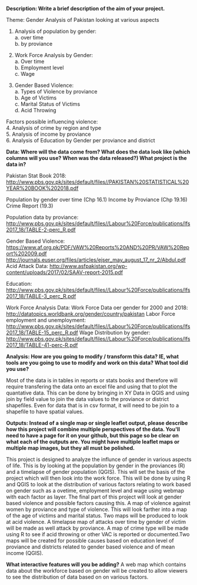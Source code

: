 **Description: Write a brief description of the aim of your project.**

Theme: Gender Analysis of Pakistan looking at various aspects

1. Analysis of population by gender:  
  a. over time  
  b. by proviance   
  
2. Work Force Analysis by Gender:  
  a. Over time  
  b. Employment level  
  c. Wage   
  
 3. Gender Based Violence:  
  a. Types of Violence by proviance  
  b. Age of Victims  
  c. Marital Status of Victims    
  d. Acid Throwing   
 
Factors possible influencing violence:   
4. Analysis of crime by region and type  
5. Analysis of income by proviance  
6. Analysis of Education by Gender per proviance and district  

**Data: Where will the data come from? What does the data look like (which columns will you use? When was the data released?) 
What project is the data in?**

Pakistan Stat Book 2018: http://www.pbs.gov.pk/sites/default/files//PAKISTAN%20STATISTICAL%20YEAR%20BOOK%202018.pdf

Population by gender over time (Chp 16.1)
Income by Proviance (Chp 19.16)
Crime Report (19.3)

Population data by proviance: http://www.pbs.gov.pk/sites/default/files//Labour%20Force/publications/lfs2017_18/TABLE-2-perc_R.pdf

Gender Based Violence: 
https://www.af.org.pk/PDF/VAW%20Reports%20AND%20PR/VAW%20Report%202009.pdf
http://journals.euser.org/files/articles/ejser_may_august_17_nr_2/Abdul.pdf
Acid Attack Data: http://www.asfpakistan.org/wp-content/uploads/2017/02/SAAV-report-2015.pdf

Education: 
http://www.pbs.gov.pk/sites/default/files//Labour%20Force/publications/lfs2017_18/TABLE-3_perc_R.pdf

Work Force Analysis Data: 
Work Force Data oer gender for 2000 and 2018: http://datatopics.worldbank.org/gender/country/pakistan
Labor Force employment and unemployment: http://www.pbs.gov.pk/sites/default/files//Labour%20Force/publications/lfs2017_18/TABLE-15_perc_R.pdf
Wage Distribution by gender: http://www.pbs.gov.pk/sites/default/files//Labour%20Force/publications/lfs2017_18/TABLE-41-perc-R.pdf

**Analysis: How are you going to modify / transform this data? IE, what tools are you going to use to modify and work on this data? 
What tool did you use?**

Most of the data is in tables in reports or stats books and therefore will require transfering the data onto an excel file and using 
that to plot the quantative data. This can be done by bringing in XY Data in QGIS and using join by field value to join the data values 
to the proviance or district shapefiles. 
Even for data that is in csv format, it will need to be join to a shapefile to have spatial values. 

**Outputs: Instead of a single map or single leaflet output, please describe how this project will combine multiple perspectives 
of the data. You'll need to have a page for it on your github, but this page so be clear on what each of the outputs are. 
You might have multiple leaflet maps or multiple map images, but they all must be polished.**

This project is designed to analyze the influnce of gender in various aspects of life. This is by looking at the population by gender 
in the proviances (R) and a timelapse of gender population (QGIS). This will set the basis of the project which will then look into the 
work force. This will be done by using R and QGIS to look at the distribution of various factors relating to work based on gender such as 
a ovetime, employment level and wage using webmap with each factor as layer. The final part of this project will look at gender based violence 
and possible factors causing this. A map of violence against women by proviance and type of violence. This will look farther into a map of 
the age of victims and marital status. Two maps will be produced to look at acid violence. A timelapse map of attacks over time by gender of
victim will be made as well attack by proviance. A map of crime type will be made using R to see if acid throwing or other VAC is reported or
documented.Two maps will be created for possible causes based on education level of proviance and districts related to gender based violence and 
of mean income (QGIS). 

**What interactive features will you be adding?**
A web map which contains data about the workforce based on gender will be created to allow viewers to see the distribution of data based on 
on various factors. 
